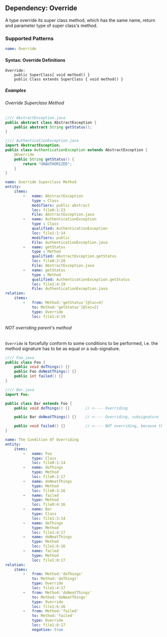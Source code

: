 ## Dependency: Override

A type override its super class method, which has the same name, return and parameter type of super class's method.

### Supported Patterns

```yaml
name: Override
```
#### Syntax: Override Definitions

```text
Override:
    public SuperClass{ void method() }
    public Class extends SuperClass { void method() }
```

##### Examples

###### Override Superclass Method

```java
//// AbstractException.java
public abstract class AbstractException {
    public abstract String getStatus();
}
```

```java
//// AuthenticationException.java
import AbstractException;
public class AuthenticationException extends AbstractException {
    @Override
    public String getStatus() {
        return "UNAUTHORIZED";
    }
}
```

```yaml
name: Override Superclass Method
entity:
    items:
        -   name: AbstractException
            type : Class
            modifiers: public abstract
            loc: file0:1:23
            File: AbstractException.java
        -   name: AuthenticationException
            type : Class
            qualified: AuthenticationException
            loc: file1:1:14
            modifiers: public
            File: AuthenticationException.java
        -   name: getStatus
            type : Method
            qualified: AbstractException.getStatus
            loc: file0:2:28
            File: AbstractException.java
        -   name: getStatus
            type : Method
            qualified: AuthenticationException.getStatus
            loc: file1:4:19
            File: AuthenticationException.java 
relation:
    items:
        -   from: Method:'getStatus'[@loc=4]
            to: Method:'getStatus'[@loc=2]
            type: Override
            loc: file1:4:19
```

###### NOT overriding parent's method

`Override` is forcefully conform to some conditions to be performed, i.e. the method signature has to be as equal or a sub-signature.

```java
//// Foo.java
public class Foo {
    public void doThings() {}
    public Foo doNeatThings() {}
    public int failed() {}
}
```

```java
//// Bar.java
import Foo;

public class Bar extends Foo {
    public void doThings() {}       // <---- Overriding

    public Bar doNeatThings() {}    // <---- Overriding, subsignature

    public void failed() {}         // <---- NOT overriding, because the signarture is not the same
}
```

```yaml
name: The Condition Of Overriding
entity:
    items:
        -   name: Foo
            type: Class
            loc: file0:1:14
        -   name: doThings
            type: Method
            loc: file0:2:17
        -   name: doNeatThings
            type: Method
            loc: file0:3:16
        -   name: failed
            type: Method
            loc: file0:4:16
        -   name: Bar
            type: Class
            loc: file1:3:14
        -   name: doThings
            type: Method
            loc: file1:4:17
        -   name: doNeatThings
            type: Method
            loc: file1:6:16
        -   name: failed
            type: Method
            loc: file1:8:17
relation:
    items:
        -   from: Method:'doThings'
            to: Method:'doThings'
            type: Override
            loc: file1:4:17
        -   from: Method:'doNeatThings'
            to: Method:'doNeatThings'
            type: Override
            loc: file1:6:16
        -   from: Method:'failed'
            to: Method:'failed'
            type: Override
            loc: file1:8:17
            negative: true
```
